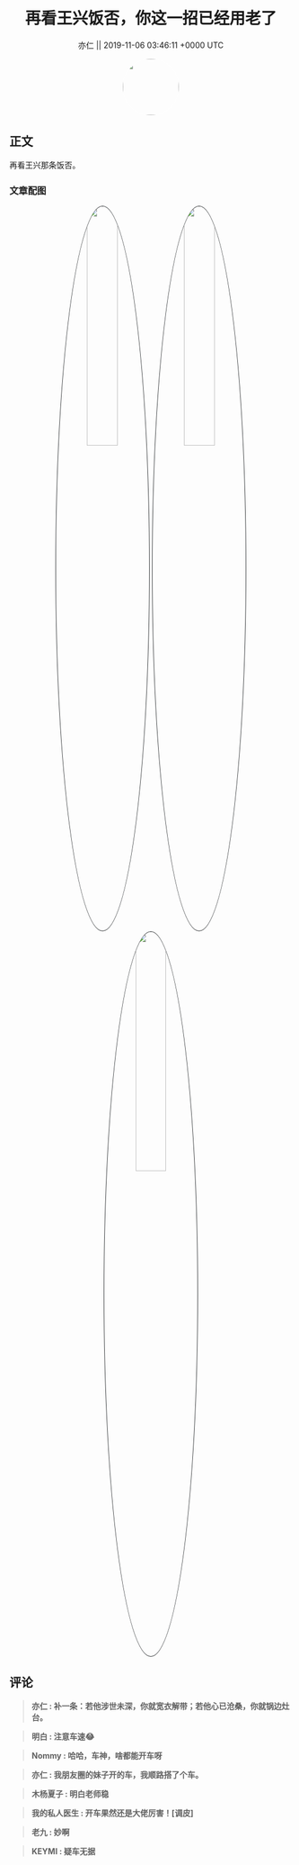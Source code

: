 <h1 align="center">再看王兴饭否，你这一招已经用老了</h1>




<p align="center">
    <a>亦仁 || 2019-11-06 03:46:11 &#43;0000 UTC</a>
</p>

<div align="center">
    <img src="https://images.zsxq.com/Fn3NQqCN8nuGF86yZPXSbEsl0mb3?e=1590940799&amp;token=kIxbL07-8jAj8w1n4s9zv64FuZZNEATmlU_Vm6zD:pfbNc8W3hS0oYG_hyXXh_rHMHuc=" width="100" height="100" style="border:1px solid;border-radius:50%; color:#ffffff"/>
</div>




## 正文

<div>
再看王兴那条饭否。
</div>

### 文章配图

<div class="image" align="center">

<img src="https://images.zsxq.com/FhFI6yfQxDoFD61s8cdo92USQ95-?e=1590940799&amp;token=kIxbL07-8jAj8w1n4s9zv64FuZZNEATmlU_Vm6zD:0i-z4yYhy2-LylHa4QEXwhxbzd8=" width="33%" height="33%" style="border:1px solid;border-radius:50%; color:#3c3f41"/>

<img src="https://images.zsxq.com/FmVn-zr0JNJW1HjXuJGZek7nxCjb?imageMogr2/auto-orient/thumbnail/800x/format/jpg/blur/1x0/quality/75&amp;e=1590940799&amp;token=kIxbL07-8jAj8w1n4s9zv64FuZZNEATmlU_Vm6zD:dPKsLqWgAktFBhxPCs7h6-iFUM8=" width="33%" height="33%" style="border:1px solid;border-radius:50%; color:#3c3f41"/>

<img src="https://images.zsxq.com/FoRVud9xglKvXtUeFCyAhv41Xgam?imageMogr2/auto-orient/thumbnail/800x/format/jpg/blur/1x0/quality/75&amp;e=1590940799&amp;token=kIxbL07-8jAj8w1n4s9zv64FuZZNEATmlU_Vm6zD:omfs41f9fd_uIUQjm1WJZCXvFUk=" width="33%" height="33%" style="border:1px solid;border-radius:50%; color:#3c3f41"/>

</div>


## 评论

<div align="left">
<div>

<blockquote >
<span> <strong>亦仁 : 补一条：若他涉世未深，你就宽衣解带；若他心已沧桑，你就锅边灶台。 </strong></span>
</blockquote>

<blockquote >
<span> <strong>明白 : 注意车速😂 </strong></span>
</blockquote>

<blockquote >
<span> <strong>Nommy : 哈哈，车神，啥都能开车呀 </strong></span>
</blockquote>

<blockquote >
<span> <strong>亦仁 : 我朋友圈的妹子开的车，我顺路搭了个车。 </strong></span>
</blockquote>

<blockquote >
<span> <strong>木杨夏子 : 明白老师稳 </strong></span>
</blockquote>

<blockquote >
<span> <strong>我的私人医生 : 开车果然还是大佬厉害！[调皮] </strong></span>
</blockquote>

<blockquote >
<span> <strong>老九 : 妙啊 </strong></span>
</blockquote>

<blockquote >
<span> <strong>KEYMI : 疑车无据 </strong></span>
</blockquote>

</div>
</div>